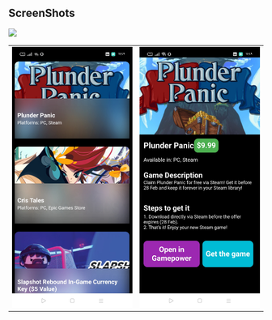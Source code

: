  
 

##  ScreenShots

<img src="ss/covar.png"/>

|                              |                               |
| --------------------------------- | --------------------------------- |
| <img src="image/1.jpg" width="400">  | <img src="image/2.jpg" width="400">  |




